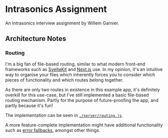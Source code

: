 # Intrasonics Assignment

An Intrasonics interview assignment by Willem Garnier.

## Architecture Notes

### Routing

I'm a big fan of file-based routing, similar to what modern front-end frameworks
such as [SvelteKit](https://kit.svelte.dev/docs#routing) and
[Next.js](https://nextjs.org/docs/routing/introduction) use. In my opinion, it's
an intuitive way to organise your files which inherently forces you to consider
which pieces of functionality and which routes belong together.

As there are only two routes in existence in this example app, it's definitely
overkill for this use-case, but I've still implemented a basic file-based
routing mechanism. Partly for the purpose of future-proofing the app, and partly
because it's fun!

The implementation can be seen in [`./server/routing.js`](./server/routing.js).

A more feature-complete implementation might have additional functionality such
as [error fallbacks](https://kit.svelte.dev/docs#layouts-error-pages), amongst
other things.
